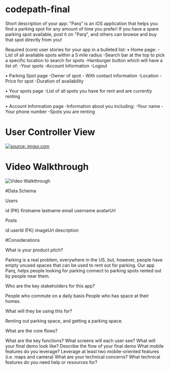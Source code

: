 # codepath-final

Short description of your app:
"Parq" is an iOS application that helps you find a parking spot for any amount of time you prefer!
If you have a spare parking spot available, post it on "Parq", and others can browse and buy that spot directly from you!


Required (core) user stories for your app in a bulleted list:
• Home page:
  -List of all available spots within a 5 mile radius
  -Search bar at the top to pick a specific location to search for spots
  -Hamburger button which will have a list of:
    -Your spots
    -Account Information
    -Logout
    
• Parking Spot page
  -Owner of spot - With contact information
  -Location
  -Price for spot
  -Duration of availability
    
• Your spots page
  -List of all spots you have for rent and are currently renting
    
• Account Information page
  -Information about you including:
      -Your name
      -Your phone number
      -Spots you are renting
      
      
# User Controller View
<a href="https://imgur.com/MG2UO1m"><img src="https://i.imgur.com/MG2UO1m.png" title="source: imgur.com" /></a>

# Video Walkthrough
<img src='https://i.imgur.com/UldOLLA.gif' title='Video Walkthrough' width='' alt='Video Walkthrough' />

#Data Schema

Users

id (PK)
firstname
lastname
email
username
avatarUrl


Posts

id
userId (FK)
imageUrl
description


#Considerations

What is your product pitch?

Parking is a real problem, everywhere in the US, but, however, people have empty unused spaces that can be used to rent out for parking. Our app Parq, helps people looking for parking connect to parking spots rented out by people near them.

Who are the key stakeholders for this app?

People who commute on a daily basis
People who has space at their homes.

What will they be using this for?

Renting out parking space, and getting a parking space.

What are the core flows?

What are the key functions?
What screens will each user see?
What will your final demo look like?
Describe the flow of your final demo
What mobile features do you leverage?
Leverage at least two mobile-oriented features (i.e. maps and camera)
What are your technical concerns?
What technical features do you need help or resources for?





